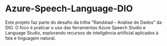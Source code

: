 # Azure-Speech-Language-DIO
Este projeto faz parte do desafio da trilha "Randstad – Análise de Dados" da DIO. O foco é praticar o uso das ferramentas Azure Speech Studio e Language Studio, explorando recursos de inteligência artificial aplicados à fala e linguagem natural.
